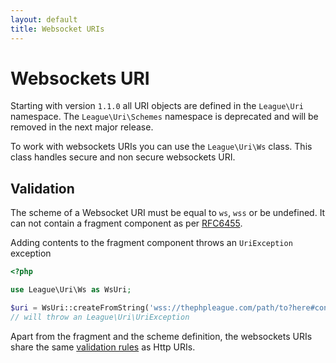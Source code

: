 ```yaml
---
layout: default
title: Websocket URIs
---
```


# Websockets URI

<p class="message-warning">Starting with version <code>1.1.0</code> all URI objects are defined in the <code>League\Uri</code> namespace. The <code>League\Uri\Schemes</code> namespace is deprecated and will be removed in the next major release.</p>

To work with websockets URIs you can use the `League\Uri\Ws` class. This class handles secure and non secure websockets URI.

## Validation

The scheme of a Websocket URI must be equal to `ws`, `wss` or be undefined. It can not contain a fragment component as per [RFC6455](https://tools.ietf.org/html/rfc6455#section-3).

<p class="message-notice">Adding contents to the fragment component throws an <code>UriException</code> exception</p>

~~~php
<?php

use League\Uri\Ws as WsUri;

$uri = WsUri::createFromString('wss://thephpleague.com/path/to?here#content');
// will throw an League\Uri\UriException
~~~

Apart from the fragment and the scheme definition, the websockets URIs share the same [validation rules](/5.0/uri/schemes/http/#validation) as Http URIs.